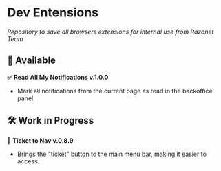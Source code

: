 # Dev Entensions

*Repository to save all browsers extensions for internal use from Razonet Team*

## 🚀 Available

**✅ Read All My Notifications v.1.0.0**
- Mark all notifications from the current page as read in the backoffice panel.


## 🛠️ Work in Progress

**🎫 Ticket to Nav v.0.8.9**
- Brings the "ticket" button to the main menu bar, making it easier to access.
